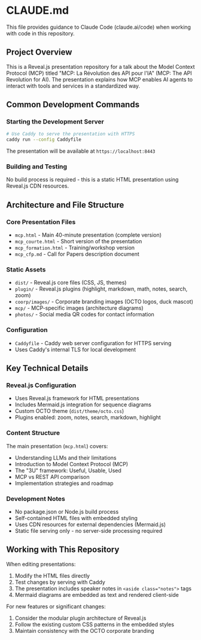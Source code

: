 # CLAUDE.md

This file provides guidance to Claude Code (claude.ai/code) when working with code in this repository.

## Project Overview

This is a Reveal.js presentation repository for a talk about the Model Context Protocol (MCP) titled "MCP: La Révolution des API pour l'IA" (MCP: The API Revolution for AI). The presentation explains how MCP enables AI agents to interact with tools and services in a standardized way.

## Common Development Commands

### Starting the Development Server
```bash
# Use Caddy to serve the presentation with HTTPS
caddy run --config Caddyfile
```
The presentation will be available at `https://localhost:8443`

### Building and Testing
No build process is required - this is a static HTML presentation using Reveal.js CDN resources.

## Architecture and File Structure

### Core Presentation Files
- `mcp.html` - Main 40-minute presentation (complete version)
- `mcp_courte.html` - Short version of the presentation  
- `mcp_formation.html` - Training/workshop version
- `mcp_cfp.md` - Call for Papers description document

### Static Assets
- `dist/` - Reveal.js core files (CSS, JS, themes)
- `plugin/` - Reveal.js plugins (highlight, markdown, math, notes, search, zoom)
- `coorp/images/` - Corporate branding images (OCTO logos, duck mascot)
- `mcp/` - MCP-specific images (architecture diagrams)
- `photos/` - Social media QR codes for contact information

### Configuration
- `Caddyfile` - Caddy web server configuration for HTTPS serving
- Uses Caddy's internal TLS for local development

## Key Technical Details

### Reveal.js Configuration
- Uses Reveal.js framework for HTML presentations
- Includes Mermaid.js integration for sequence diagrams
- Custom OCTO theme (`dist/theme/octo.css`)
- Plugins enabled: zoom, notes, search, markdown, highlight

### Content Structure
The main presentation (`mcp.html`) covers:
- Understanding LLMs and their limitations
- Introduction to Model Context Protocol (MCP)
- The "3U" framework: Useful, Usable, Used
- MCP vs REST API comparison
- Implementation strategies and roadmap

### Development Notes
- No package.json or Node.js build process
- Self-contained HTML files with embedded styling
- Uses CDN resources for external dependencies (Mermaid.js)
- Static file serving only - no server-side processing required

## Working with This Repository

When editing presentations:
1. Modify the HTML files directly
2. Test changes by serving with Caddy
3. The presentation includes speaker notes in `<aside class="notes">` tags
4. Mermaid diagrams are embedded as text and rendered client-side

For new features or significant changes:
1. Consider the modular plugin architecture of Reveal.js
2. Follow the existing custom CSS patterns in the embedded styles
3. Maintain consistency with the OCTO corporate branding